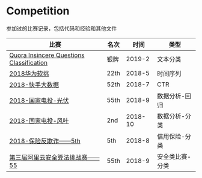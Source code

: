 # Competition
参加过的比赛记录，包括代码和经验和其他文件

|比赛|名次|时间|类型|
|--|--|--|--|
|[Quora Insincere Questions Classification](https://www.kaggle.com/c/quora-insincere-questions-classification)|银牌|2019-2|文本分类|
|[2018华为软挑](http://codecraft.devcloud.huaweicloud.com/)|22th|2018-5|时间序列|
|[2018-快手大数据](https://www.kesci.com/home/competition/5ab8c36a8643e33f5138cba4)|52th|2018-7|CTR|
|[2018-国家电投-光伏](https://www.datafountain.cn/competitions/303/details)|55th|2018-9|数据分析-回归|
|[2018-国家电投-风叶](https://www.datafountain.cn/competitions/302/details/rule)|2nd|2018-10|数据分析-分类|
|[2018-保险反欺诈——5th](https://www.kesci.com/home/competition/5b3603959752f73ec3774e84) |5th|2018-8|信用保险-分类|
|[第三届阿里云安全算法挑战赛——55](https://tianchi.aliyun.com/competition/introduction.htm?spm=5176.100066.0.0.6acd33afxIkOUp&raceId=231668)|55th|2018-9|安全类比赛-分类|
